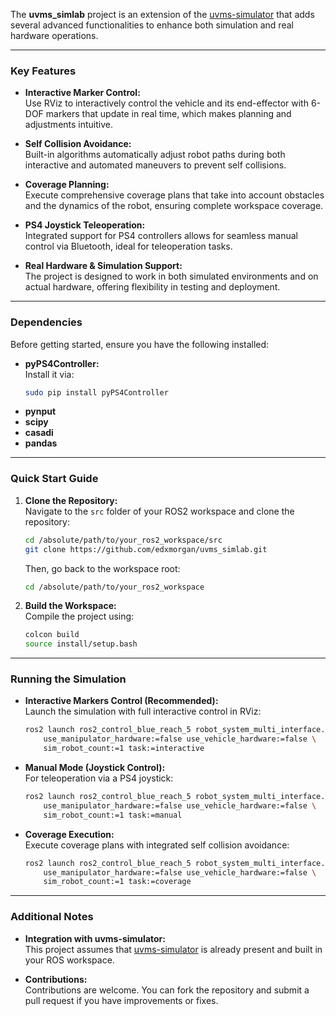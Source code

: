 The **uvms_simlab** project is an extension of the [uvms-simulator](https://github.com/edxmorgan/uvms-simulator) that adds several advanced functionalities to enhance both simulation and real hardware operations. 

---

### Key Features

- **Interactive Marker Control:**  
  Use RViz to interactively control the vehicle and its end-effector with 6-DOF markers that update in real time, which makes planning and adjustments intuitive.

- **Self Collision Avoidance:**  
  Built-in algorithms automatically adjust robot paths during both interactive and automated maneuvers to prevent self collisions.

- **Coverage Planning:**  
  Execute comprehensive coverage plans that take into account obstacles and the dynamics of the robot, ensuring complete workspace coverage.

- **PS4 Joystick Teleoperation:**  
  Integrated support for PS4 controllers allows for seamless manual control via Bluetooth, ideal for teleoperation tasks.

- **Real Hardware & Simulation Support:**  
  The project is designed to work in both simulated environments and on actual hardware, offering flexibility in testing and deployment.

---

### Dependencies

Before getting started, ensure you have the following installed:

- **pyPS4Controller:**  
  Install it via:
  ```bash
  sudo pip install pyPS4Controller
  ```
- **pynput**
- **scipy**
- **casadi**
- **pandas**
---

### Quick Start Guide

1. **Clone the Repository:**  
   Navigate to the `src` folder of your ROS2 workspace and clone the repository:
   ```bash
   cd /absolute/path/to/your_ros2_workspace/src
   git clone https://github.com/edxmorgan/uvms_simlab.git
   ```
   Then, go back to the workspace root:
   ```bash
   cd /absolute/path/to/your_ros2_workspace
   ```

2. **Build the Workspace:**  
   Compile the project using:
   ```bash
   colcon build
   source install/setup.bash
   ```

---

### Running the Simulation

- **Interactive Markers Control (Recommended):**  
  Launch the simulation with full interactive control in RViz:
  ```bash
  ros2 launch ros2_control_blue_reach_5 robot_system_multi_interface.launch.py \
      use_manipulator_hardware:=false use_vehicle_hardware:=false \
      sim_robot_count:=1 task:=interactive
  ```

- **Manual Mode (Joystick Control):**  
  For teleoperation via a PS4 joystick:
  ```bash
  ros2 launch ros2_control_blue_reach_5 robot_system_multi_interface.launch.py \
      use_manipulator_hardware:=false use_vehicle_hardware:=false \
      sim_robot_count:=1 task:=manual
  ```

- **Coverage Execution:**  
  Execute coverage plans with integrated self collision avoidance:
  ```bash
  ros2 launch ros2_control_blue_reach_5 robot_system_multi_interface.launch.py \
      use_manipulator_hardware:=false use_vehicle_hardware:=false \
      sim_robot_count:=1 task:=coverage
  ```

---

### Additional Notes

- **Integration with uvms-simulator:**  
  This project assumes that [uvms-simulator](https://github.com/edxmorgan/uvms-simulator) is already present and built in your ROS workspace.

- **Contributions:**  
  Contributions are welcome. You can fork the repository and submit a pull request if you have improvements or fixes.
